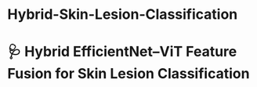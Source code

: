 # Hybrid-Skin-Lesion-Classification
# 🩺 Hybrid EfficientNet–ViT Feature Fusion for Skin Lesion Classification
